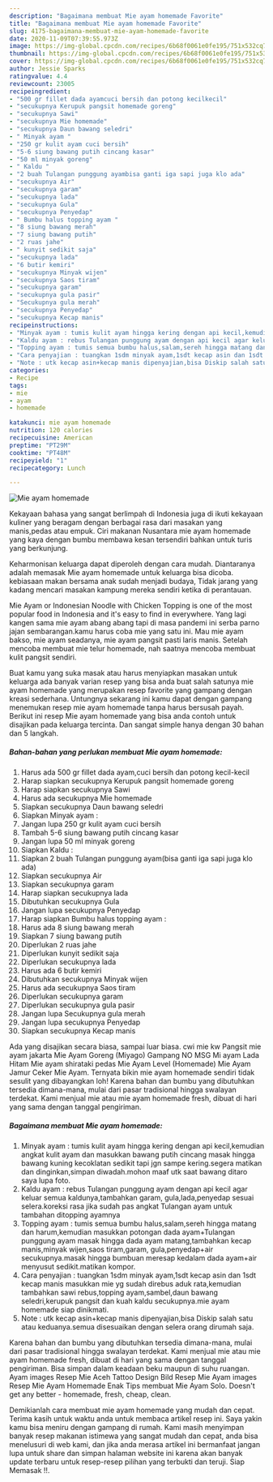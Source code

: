 ```yaml
---
description: "Bagaimana membuat Mie ayam homemade Favorite"
title: "Bagaimana membuat Mie ayam homemade Favorite"
slug: 4175-bagaimana-membuat-mie-ayam-homemade-favorite
date: 2020-11-09T07:39:55.973Z
image: https://img-global.cpcdn.com/recipes/6b68f0061e0fe195/751x532cq70/mie-ayam-homemade-foto-resep-utama.jpg
thumbnail: https://img-global.cpcdn.com/recipes/6b68f0061e0fe195/751x532cq70/mie-ayam-homemade-foto-resep-utama.jpg
cover: https://img-global.cpcdn.com/recipes/6b68f0061e0fe195/751x532cq70/mie-ayam-homemade-foto-resep-utama.jpg
author: Jessie Sparks
ratingvalue: 4.4
reviewcount: 23005
recipeingredient:
- "500 gr fillet dada ayamcuci bersih dan potong kecilkecil"
- "secukupnya Kerupuk pangsit homemade goreng"
- "secukupnya Sawi"
- "secukupnya Mie homemade"
- "secukupnya Daun bawang seledri"
- " Minyak ayam "
- "250 gr kulit ayam cuci bersih"
- "5-6 siung bawang putih cincang kasar"
- "50 ml minyak goreng"
- " Kaldu "
- "2 buah Tulangan punggung ayambisa ganti iga sapi juga klo ada"
- "secukupnya Air"
- "secukupnya garam"
- "secukupnya lada"
- "secukupnya Gula"
- "secukupnya Penyedap"
- " Bumbu halus topping ayam "
- "8 siung bawang merah"
- "7 siung bawang putih"
- "2 ruas jahe"
- " kunyit sedikit saja"
- "secukupnya lada"
- "6 butir kemiri"
- "secukupnya Minyak wijen"
- "secukupnya Saos tiram"
- "secukupnya garam"
- "secukupnya gula pasir"
- "Secukupnya gula merah"
- "secukupnya Penyedap"
- "secukupnya Kecap manis"
recipeinstructions:
- "Minyak ayam : tumis kulit ayam hingga kering dengan api kecil,kemudian angkat kulit ayam dan masukkan bawang putih cincang masak hingga bawang kuning kecoklatan sedikit tapi jgn sampe kering.segera matikan dan dinginkan,simpan diwadah.mohon maaf utk saat bawang ditaro saya lupa foto."
- "Kaldu ayam : rebus Tulangan punggung ayam dengan api kecil agar keluar semua kaldunya,tambahkan garam, gula,lada,penyedap sesuai selera.koreksi rasa jika sudah pas angkat Tulangan ayam untuk tambahan ditopping ayamnya"
- "Topping ayam : tumis semua bumbu halus,salam,sereh hingga matang dan harum,kemudian masukkan potongan dada ayam+Tulangan punggung ayam masak hingga dada ayam matang,tambahkan kecap manis,minyak wijen,saos tiram,garam, gula,penyedap+air secukupnya.masak hingga bumbuan meresap kedalam dada ayam+air menyusut sedikit.matikan kompor."
- "Cara penyajian : tuangkan 1sdm minyak ayam,1sdt kecap asin dan 1sdt kecap manis masukkan mie yg sudah direbus aduk rata,kemudian tambahkan sawi rebus,topping ayam,sambel,daun bawang seledri,kerupuk pangsit dan kuah kaldu secukupnya.mie ayam homemade siap dinikmati."
- "Note : utk kecap asin+kecap manis dipenyajian,bisa Diskip salah satu atau keduanya.semua disesuaikan dengan selera orang dirumah saja."
categories:
- Recipe
tags:
- mie
- ayam
- homemade

katakunci: mie ayam homemade 
nutrition: 120 calories
recipecuisine: American
preptime: "PT29M"
cooktime: "PT48M"
recipeyield: "1"
recipecategory: Lunch

---
```



![Mie ayam homemade](https://img-global.cpcdn.com/recipes/6b68f0061e0fe195/751x532cq70/mie-ayam-homemade-foto-resep-utama.jpg)

Kekayaan bahasa yang sangat berlimpah di Indonesia juga di ikuti kekayaan kuliner yang beragam dengan berbagai rasa dari masakan yang manis,pedas atau empuk. Ciri makanan Nusantara mie ayam homemade yang kaya dengan bumbu membawa kesan tersendiri bahkan untuk turis yang berkunjung.


Keharmonisan keluarga dapat diperoleh dengan cara mudah. Diantaranya adalah memasak Mie ayam homemade untuk keluarga bisa dicoba. kebiasaan makan bersama anak sudah menjadi budaya, Tidak jarang yang kadang mencari masakan kampung mereka sendiri ketika di perantauan.

Mie Ayam or Indonesian Noodle with Chicken Topping is one of the most popular food in Indonesia and it&#39;s easy to find in everywhere. Yang lagi kangen sama mie ayam abang abang tapi di masa pandemi ini serba parno jajan sembarangan.kamu harus coba mie yang satu ini. Mau mie ayam bakso, mie ayam seadanya, mie ayam pangsit pasti laris manis. Setelah mencoba membuat mie telur homemade, nah saatnya mencoba membuat kulit pangsit sendiri.

Buat kamu yang suka masak atau harus menyiapkan masakan untuk keluarga ada banyak varian resep yang bisa anda buat salah satunya mie ayam homemade yang merupakan resep favorite yang gampang dengan kreasi sederhana. Untungnya sekarang ini kamu dapat dengan gampang menemukan resep mie ayam homemade tanpa harus bersusah payah.
Berikut ini resep Mie ayam homemade yang bisa anda contoh untuk disajikan pada keluarga tercinta. Dan sangat simple hanya dengan 30 bahan dan 5 langkah.


<!--inarticleads1-->

##### Bahan-bahan yang perlukan membuat Mie ayam homemade:

1. Harus ada 500 gr fillet dada ayam,cuci bersih dan potong kecil-kecil
1. Harap siapkan secukupnya Kerupuk pangsit homemade goreng
1. Harap siapkan secukupnya Sawi
1. Harus ada secukupnya Mie homemade
1. Siapkan secukupnya Daun bawang seledri
1. Siapkan  Minyak ayam :
1. Jangan lupa 250 gr kulit ayam cuci bersih
1. Tambah 5-6 siung bawang putih cincang kasar
1. Jangan lupa 50 ml minyak goreng
1. Siapkan  Kaldu :
1. Siapkan 2 buah Tulangan punggung ayam(bisa ganti iga sapi juga klo ada)
1. Siapkan secukupnya Air
1. Siapkan secukupnya garam
1. Harap siapkan secukupnya lada
1. Dibutuhkan secukupnya Gula
1. Jangan lupa secukupnya Penyedap
1. Harap siapkan  Bumbu halus topping ayam :
1. Harus ada 8 siung bawang merah
1. Siapkan 7 siung bawang putih
1. Diperlukan 2 ruas jahe
1. Diperlukan  kunyit sedikit saja
1. Diperlukan secukupnya lada
1. Harus ada 6 butir kemiri
1. Dibutuhkan secukupnya Minyak wijen
1. Harus ada secukupnya Saos tiram
1. Diperlukan secukupnya garam
1. Diperlukan secukupnya gula pasir
1. Jangan lupa Secukupnya gula merah
1. Jangan lupa secukupnya Penyedap
1. Siapkan secukupnya Kecap manis


Ada yang disajikan secara biasa, sampai luar biasa. cwi mie kw Pangsit mie ayam jakarta Mie Ayam Goreng (Miyago) Gampang NO MSG Mi ayam Lada Hitam Mie ayam shirataki pedas Mie Ayam Level (Homemade) Mie Ayam Jamur Ceker Mie Ayam. Ternyata bikin mie ayam homemade sendiri tidak sesulit yang dibayangkan loh! Karena bahan dan bumbu yang dibutuhkan tersedia dimana-mana, mulai dari pasar tradisional hingga swalayan terdekat. Kami menjual mie atau mie ayam homemade fresh, dibuat di hari yang sama dengan tanggal pengiriman. 

<!--inarticleads2-->

##### Bagaimana membuat  Mie ayam homemade:

1. Minyak ayam : tumis kulit ayam hingga kering dengan api kecil,kemudian angkat kulit ayam dan masukkan bawang putih cincang masak hingga bawang kuning kecoklatan sedikit tapi jgn sampe kering.segera matikan dan dinginkan,simpan diwadah.mohon maaf utk saat bawang ditaro saya lupa foto.
1. Kaldu ayam : rebus Tulangan punggung ayam dengan api kecil agar keluar semua kaldunya,tambahkan garam, gula,lada,penyedap sesuai selera.koreksi rasa jika sudah pas angkat Tulangan ayam untuk tambahan ditopping ayamnya
1. Topping ayam : tumis semua bumbu halus,salam,sereh hingga matang dan harum,kemudian masukkan potongan dada ayam+Tulangan punggung ayam masak hingga dada ayam matang,tambahkan kecap manis,minyak wijen,saos tiram,garam, gula,penyedap+air secukupnya.masak hingga bumbuan meresap kedalam dada ayam+air menyusut sedikit.matikan kompor.
1. Cara penyajian : tuangkan 1sdm minyak ayam,1sdt kecap asin dan 1sdt kecap manis masukkan mie yg sudah direbus aduk rata,kemudian tambahkan sawi rebus,topping ayam,sambel,daun bawang seledri,kerupuk pangsit dan kuah kaldu secukupnya.mie ayam homemade siap dinikmati.
1. Note : utk kecap asin+kecap manis dipenyajian,bisa Diskip salah satu atau keduanya.semua disesuaikan dengan selera orang dirumah saja.


Karena bahan dan bumbu yang dibutuhkan tersedia dimana-mana, mulai dari pasar tradisional hingga swalayan terdekat. Kami menjual mie atau mie ayam homemade fresh, dibuat di hari yang sama dengan tanggal pengiriman. Bisa simpan dalam keadaan beku maupun di suhu ruangan. Ayam images Resep Mie Aceh Tattoo Design Bild Resep Mie Ayam images Resep Mie Ayam Homemade Enak Tips membuat Mie Ayam Solo. Doesn&#39;t get any better - homemade, fresh, cheap, clean. 

Demikianlah cara membuat mie ayam homemade yang mudah dan cepat. Terima kasih untuk waktu anda untuk membaca artikel resep ini. Saya yakin kamu bisa meniru dengan gampang di rumah. Kami masih menyimpan banyak resep makanan istimewa yang sangat mudah dan cepat, anda bisa menelusuri di web kami, dan jika anda merasa artikel ini bermanfaat jangan lupa untuk share dan simpan halaman website ini karena akan banyak update terbaru untuk resep-resep pilihan yang terbukti dan teruji. Siap Memasak !!. 
